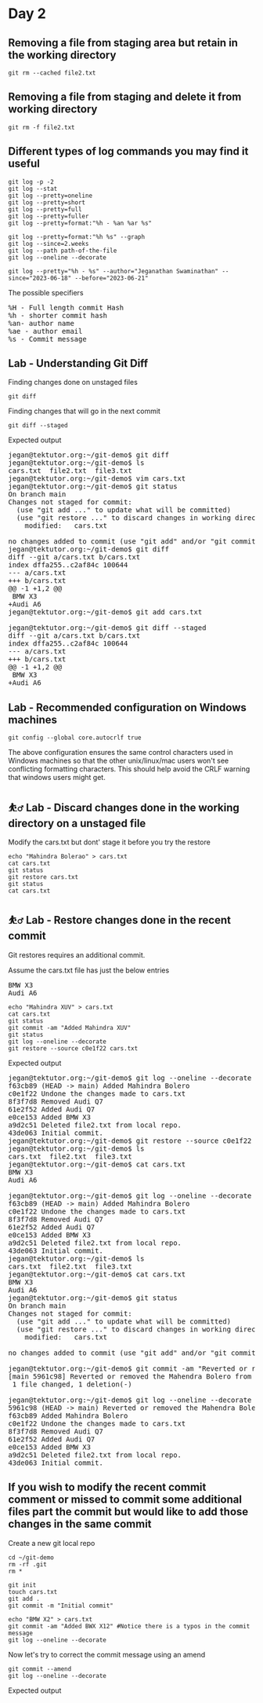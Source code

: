 # Day 2

## Removing a file from staging area but retain in the working directory
```
git rm --cached file2.txt
```

## Removing a file from staging and delete it from working directory
```
git rm -f file2.txt
```

## Different types of log commands you may find it useful
```
git log -p -2
git log --stat
git log --pretty=oneline
git log --pretty=short
git log --pretty=full
git log --pretty=fuller
git log --pretty=format:"%h - %an %ar %s"

git log --pretty=format:"%h %s" --graph
git log --since=2.weeks
git log --path path-of-the-file
git log --oneline --decorate

git log --pretty="%h - %s" --author="Jeganathan Swaminathan" --since="2023-06-18" --before="2023-06-21"
```

The possible specifiers
<pre>
%H - Full length commit Hash
%h - shorter commit hash
%an- author name
%ae - author email
%s - Commit message
</pre>

## Lab - Understanding Git Diff

Finding changes done on unstaged files
```
git diff
```

Finding changes that will go in the next commit
```
git diff --staged
```

Expected output
<pre>
jegan@tektutor.org:~/git-demo$ git diff
jegan@tektutor.org:~/git-demo$ ls
cars.txt  file2.txt  file3.txt
jegan@tektutor.org:~/git-demo$ vim cars.txt
jegan@tektutor.org:~/git-demo$ git status
On branch main
Changes not staged for commit:
  (use "git add <file>..." to update what will be committed)
  (use "git restore <file>..." to discard changes in working directory)
	modified:   cars.txt

no changes added to commit (use "git add" and/or "git commit -a")
jegan@tektutor.org:~/git-demo$ git diff
diff --git a/cars.txt b/cars.txt
index dffa255..c2af84c 100644
--- a/cars.txt
+++ b/cars.txt
@@ -1 +1,2 @@
 BMW X3
+Audi A6
jegan@tektutor.org:~/git-demo$ git add cars.txt 
    
jegan@tektutor.org:~/git-demo$ git diff --staged
diff --git a/cars.txt b/cars.txt
index dffa255..c2af84c 100644
--- a/cars.txt
+++ b/cars.txt
@@ -1 +1,2 @@
 BMW X3
+Audi A6
</pre>

## Lab - Recommended configuration on Windows machines
```
git config --global core.autocrlf true
```

The above configuration ensures the same control characters used in Windows machines so that the other unix/linux/mac users won't see conflicting formatting characters. This should help avoid the CRLF warning that windows users might get.

## ⛹️‍♂️ Lab - Discard changes done in the working directory on a unstaged file

Modify the cars.txt but dont' stage it before you try the restore
```
echo "Mahindra Bolerao" > cars.txt
cat cars.txt
git status
git restore cars.txt
git status
cat cars.txt
```

## ⛹️‍♂️ Lab - Restore changes done in the recent commit

Git restores requires an additional commit.

Assume the cars.txt file has just the below entries
<pre>
BMW X3
Audi A6
</pre>

```
echo "Mahindra XUV" > cars.txt
cat cars.txt
git status
git commit -am "Added Mahindra XUV"
git status
git log --oneline --decorate
git restore --source c0e1f22 cars.txt
```

Expected output
<pre>
jegan@tektutor.org:~/git-demo$ git log --oneline --decorate
f63cb89 (HEAD -> main) Added Mahindra Bolero
c0e1f22 Undone the changes made to cars.txt
8f3f7d8 Removed Audi Q7
61e2f52 Added Audi Q7
e0ce153 Added BMW X3
a9d2c51 Deleted file2.txt from local repo.
43de063 Initial commit.
jegan@tektutor.org:~/git-demo$ git restore --source c0e1f22 cars.txt
jegan@tektutor.org:~/git-demo$ ls
cars.txt  file2.txt  file3.txt
jegan@tektutor.org:~/git-demo$ cat cars.txt 
BMW X3
Audi A6

jegan@tektutor.org:~/git-demo$ git log --oneline --decorate
f63cb89 (HEAD -> main) Added Mahindra Bolero
c0e1f22 Undone the changes made to cars.txt
8f3f7d8 Removed Audi Q7
61e2f52 Added Audi Q7
e0ce153 Added BMW X3
a9d2c51 Deleted file2.txt from local repo.
43de063 Initial commit.
jegan@tektutor.org:~/git-demo$ ls
cars.txt  file2.txt  file3.txt
jegan@tektutor.org:~/git-demo$ cat cars.txt 
BMW X3
Audi A6
jegan@tektutor.org:~/git-demo$ git status
On branch main
Changes not staged for commit:
  (use "git add <file>..." to update what will be committed)
  (use "git restore <file>..." to discard changes in working directory)
	modified:   cars.txt

no changes added to commit (use "git add" and/or "git commit -a")

jegan@tektutor.org:~/git-demo$ git commit -am "Reverted or removed the Mahendra Bolero from cars.txt"
[main 5961c98] Reverted or removed the Mahendra Bolero from cars.txt
 1 file changed, 1 deletion(-)

jegan@tektutor.org:~/git-demo$ git log --oneline --decorate
5961c98 (HEAD -> main) Reverted or removed the Mahendra Bolero from cars.txt
f63cb89 Added Mahindra Bolero
c0e1f22 Undone the changes made to cars.txt
8f3f7d8 Removed Audi Q7
61e2f52 Added Audi Q7
e0ce153 Added BMW X3
a9d2c51 Deleted file2.txt from local repo.
43de063 Initial commit.
</pre>

## If you wish to modify the recent commit comment or missed to commit some additional files part the commit but would like to add those changes in the same commit
Create a new git local repo
```
cd ~/git-demo
rm -rf .git
rm *

git init
touch cars.txt
git add .
git commit -m "Initial commit"

echo "BMW X2" > cars.txt
git commit -am "Added BWX X12" #Notice there is a typos in the commit message
git log --oneline --decorate
```

Now let's try to correct the commit message using an amend
```
git commit --amend
git log --oneline --decorate
```

Expected output
<pre>
	
</pre>


